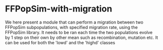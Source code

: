 # FFPopSim-with-migration
We here present a module that can perform a migration between two FFPopSim subpopulations, with specified migration rate, using the FFPopSim library. It needs to be ran each time the two populations evolve by 1 step on their own by other mean such as recombination, mutation etc. It can be used for both the 'lowd' and the 'highd' classes
